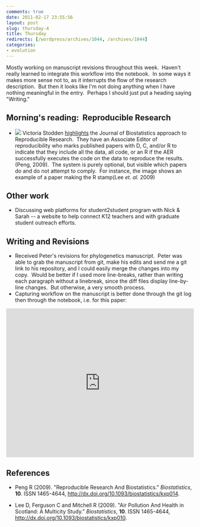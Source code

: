 ```yaml
---
comments: true
date: 2011-02-17 23:55:56
layout: post
slug: thursday-4
title: Thursday
redirects: [/wordpress/archives/1044, /archives/1044]
categories:
- evolution 
---
```


Mostly working on manuscript revisions throughout this week.  Haven't really learned to integrate this workflow into the notebook.  In some ways it makes more sense not to, as it interrupts the flow of the research description.  But then it looks like I'm not doing anything when I have nothing meaningful in the entry.  Perhaps I should just put a heading saying "Writing."


## Morning's reading:  Reproducible Research
	
  * ![](http://farm6.staticflickr.com/5052/5458617811_7cc1c32510_o.png)
 Victoria Stodden [highlights](http://blog.stodden.net/2011/02/15/letter-re-software-and-scientific-publications-nature/) the Journal of Biostatistics approach to Reproducible Research.  They have an Associate Editor of reproducibility who marks published papers with D, C, and/or R to indicate that they include all the data, all code, or an R if the AER successfully executes the code on the data to reproduce the results.(Peng, 2009).  The system is purely optional, but visible which papers do and do not attempt to comply.  For instance, the image shows an example of a paper making the R stamp(Lee _et. al._ 2009)

## Other work
	
  * Discussing web platforms for student2student program with Nick & Sarah -- a website to help connect K12 teachers and with graduate student outreach efforts.


## Writing and Revisions
	
  * Received Peter's revisions for phylogenetics manuscript.  Peter was able to grab the manuscript from git, make his edits and send me a git link to his repository, and I could easily merge the changes into my copy.  Would be better if I used more line-breaks, rather than writing each paragraph without a linebreak, since the diff files display line-by-line changes.  But otherwise, a very smooth process.
  * Capturing workflow on the manuscript is better done through the git log then through the notebook, i.e. for this paper:

<embed src="https://github.com/cboettig/Comparative-Phylogenetics/commits/master/writeups/likelihoodRatio/likelihoodRatio.tex" width="100%" height="400"/>

## References


- Peng R (2009).
"Reproducible Research And Biostatistics."
*Biostatistics*, **10**.
ISSN 1465-4644, <a href="http://dx.doi.org/10.1093/biostatistics/kxp014">http://dx.doi.org/10.1093/biostatistics/kxp014</a>.

- Lee D, Ferguson C and Mitchell R (2009).
"Air Pollution And Health in Scotland: A Multicity Study."
*Biostatistics*, **10**.
ISSN 1465-4644, <a href="http://dx.doi.org/10.1093/biostatistics/kxp010">http://dx.doi.org/10.1093/biostatistics/kxp010</a>.
